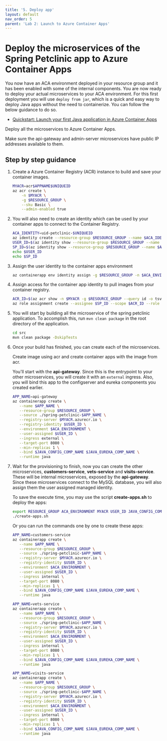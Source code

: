 ```yaml
---
title: '5. Deploy app'
layout: default
nav_order: 5
parent: 'Lab 2: Launch to Azure Container Apps'
---
```


# Deploy the microservices of the Spring Petclinic app to Azure Container Apps

You now have an ACA environment deployed in your resource group and it has been enabled with some of the internal components. You are now ready to deploy your actual microservices to your ACA environment. For this first deployment you will use `deploy from jar`, which is a quick and easy way to deploy Java apps without the need to containerize. You can follow the below guidance to do so.

- [Quickstart: Launch your first Java application in Azure Container Apps](https://learn.microsoft.com/azure/container-apps/java-get-started?pivots=jar)

Deploy all the microservices to Azure Container Apps. 

Make sure the api-gateway and admin-server microservices have public IP addresses available to them. 


## Step by step guidance

1. Create a Azure Container Registry (ACR) instance to build and save your container images.

   ```bash
   MYACR=acr$APPNAME$UNIQUEID
   az acr create \
       -n $MYACR \
       -g $RESOURCE_GROUP \
       --sku Basic \
       --admin-enabled true
   ```

1. You will also need to create an identity which can be used by your container apps to connect to the Container Registry.
  
   ```bash
   ACA_IDENTITY=uid-petclinic-$UNIQUEID
   az identity create --resource-group $RESOURCE_GROUP --name $ACA_IDENTITY --output json
   USER_ID=$(az identity show --resource-group $RESOURCE_GROUP --name $ACA_IDENTITY --query id --output tsv)
   SP_ID=$(az identity show --resource-group $RESOURCE_GROUP --name $ACA_IDENTITY --query principalId --output tsv)
   echo $USER_ID
   echo $SP_ID
   ```

1. Assign the user identity to the container apps environment

   ```bash
   az containerapp env identity assign -g $RESOURCE_GROUP -n $ACA_ENVIRONMENT --user-assigned $USER_ID
   ```

1. Assign access for the container app identity to pull images from your container registry.

   ```bash
   ACR_ID=$(az acr show -n $MYACR -g $RESOURCE_GROUP --query id -o tsv)
   az role assignment create --assignee $SP_ID --scope $ACR_ID --role acrpull
   ```

1. You will start by building all the microservice of the spring petclinic application. To accomplish this, run `mvn clean package` in the root directory of the application.

   ```bash
   cd src
   mvn clean package -DskipTests
   ```

1. Once your build has finished, you can create each of the microservices.

   Create image using acr and create container apps with the image from acr.

   You'll start with the **api-gateway**. Since this is the entrypoint to your other microservices, you will create it with an `external` ingress. Also, you will bind this app to the configserver and eureka components you created earlier.

   ```bash
   APP_NAME=api-gateway
   az containerapp create \
      --name $APP_NAME \
      --resource-group $RESOURCE_GROUP \
      --source ./spring-petclinic-$APP_NAME \
      --registry-server $MYACR.azurecr.io \
      --registry-identity $USER_ID \
      --environment $ACA_ENVIRONMENT \
      --user-assigned $USER_ID \
      --ingress external \
      --target-port 8080 \
      --min-replicas 1 \
      --bind $JAVA_CONFIG_COMP_NAME $JAVA_EUREKA_COMP_NAME \
      --runtime java
   ```

1. Wait for the provisioning to finish, now you can create the other microservices, **customers-service**, **vets-service** and **visits-service**. These will be internal microservices, exposed by the **api-gateway**. Since these microservices connect to the MySQL database, you will also assign them the user assigned managed identity.

   To save the execute time, you may use the script **create-apps.sh** to deploy the apps:

   ```bash
   export RESOURCE_GROUP ACA_ENVIRONMENT MYACR USER_ID JAVA_CONFIG_COMP_NAME JAVA_EUREKA_COMP_NAME
   ./create-apps.sh
   ```

   Or you can run the commands one by one to create these apps:

   ```bash
   APP_NAME=customers-service
   az containerapp create \
      --name $APP_NAME \
      --resource-group $RESOURCE_GROUP \
      --source ./spring-petclinic-$APP_NAME \
      --registry-server $MYACR.azurecr.io \
      --registry-identity $USER_ID \
      --environment $ACA_ENVIRONMENT \
      --user-assigned $USER_ID \
      --ingress internal \
      --target-port 8080 \
      --min-replicas 1 \
      --bind $JAVA_CONFIG_COMP_NAME $JAVA_EUREKA_COMP_NAME \
      --runtime java

   APP_NAME=vets-service
   az containerapp create \
      --name $APP_NAME \
      --resource-group $RESOURCE_GROUP \
      --source ./spring-petclinic-$APP_NAME \
      --registry-server $MYACR.azurecr.io \
      --registry-identity $USER_ID \
      --environment $ACA_ENVIRONMENT \
      --user-assigned $USER_ID \
      --ingress internal \
      --target-port 8080 \
      --min-replicas 1 \
      --bind $JAVA_CONFIG_COMP_NAME $JAVA_EUREKA_COMP_NAME \
      --runtime java

   APP_NAME=visits-service
   az containerapp create \
      --name $APP_NAME \
      --resource-group $RESOURCE_GROUP \
      --source ./spring-petclinic-$APP_NAME \
      --registry-server $MYACR.azurecr.io \
      --registry-identity $USER_ID \
      --environment $ACA_ENVIRONMENT \
      --user-assigned $USER_ID \
      --ingress internal \
      --target-port 8080 \
      --min-replicas 1 \
      --bind $JAVA_CONFIG_COMP_NAME $JAVA_EUREKA_COMP_NAME \
      --runtime java
   ```
